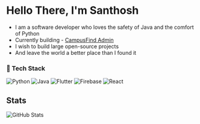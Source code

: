 # Hello There, I'm Santhosh

- I am a software developer who loves the safety of Java and the comfort of Python
- Currently building - [CampusFind Admin](https://github.com/Santhosh-Paramasivam/CampusFind-Admin_Backend.git)
- I wish to build large open-source projects  
- And leave the world a better place than I found it

### 🚀 Tech Stack
![Python](https://img.shields.io/badge/Python-3776AB?style=flat&logo=python&logoColor=white)
![Java](https://img.shields.io/badge/Java-007396?style=flat&logo=java&logoColor=white)
![Flutter](https://img.shields.io/badge/Flutter-02569B?style=flat&logo=flutter&logoColor=white)
![Firebase](https://img.shields.io/badge/Firebase-FFCA28?style=flat&logo=firebase&logoColor=white)
![React](https://img.shields.io/badge/React-20232A?style=flat&logo=react&logoColor=61DAFB)

## Stats  

![GitHub Stats](https://github-readme-stats.vercel.app/api?username=Santhosh-Paramasivam&show_icons=true&theme=radical)
